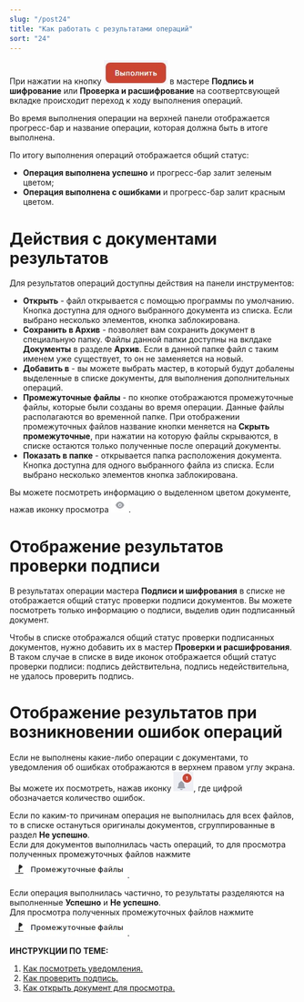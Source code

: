```yaml
---
slug: "/post24"
title: "Как работать с результатами операций"
sort: "24"
---
```


При нажатии на кнопку ![execute-button.jpg](./images/execute-button.jpg "Выполнить") в мастере **Подпись и шифрование** или **Проверка и расшифрование** на соотвертсвующей вкладке происходит переход к ходу выполнения операций.

Во время выполнения операции на верхней панели отображается прогресс-бар и название операции, которая должна быть в итоге выполнена.

По итогу выполнения операций отображается общий статус:
- **Операция выполнена успешно** и прогресс-бар залит зеленым цветом;
- **Операция выполнена с ошибками** и прогресс-бар залит красным цветом.

# Действия с документами результатов

Для результатов операций доступны действия на панели инструментов:
- **Открыть** - файл открывается с помощью программы по умолчанию. Кнопка доступна для одного выбранного документа из списка. Если выбрано несколько элементов, кнопка заблокирована.  
- **Сохранить в Архив** - позволяет вам сохранить документ в специальную папку. Файлы данной папки доступны на вклдаке **Документы** в разделе **Архив**. Если в данной папке файл с таким именем уже существует, то он не заменяется на новый.
- **Добавить в** -  вы можете выбрать мастер, в который будут добалены выделенные в списке документы, для выполнения дополнительных операций.   
- **Промежуточные файлы** - по кнопке отображаются промежуточные файлы, которые были созданы во время операции. Данные файлы располагаются во временной папке. При отображении промежуточных файлов название кнопки меняется на **Скрыть промежуточные**, при нажатии на которую файлы скрываются, в списке остаются только полученные после операций документы. 
- **Показать в папке** - открывается папка расположения документа. Кнопка доступна для одного выбранного файла из списка. Если выбрано несколько элементов кнопка заблокирована.

Вы можете посмотреть информацию о выделенном цветом документе, нажав иконку просмотра ![view-button.jpg](./images/view-button.jpg "Кнопка быстрого просмотра").

# Отображение результатов проверки подписи

В результатах операции мастера **Подписи и шифрования** в списке не отображается общий статус проверки подписи документов. Вы можете посмотреть только информацию о подписи, выделив один подписанный документ.

Чтобы в списке отображался общий статус проверки подписанных документов, нужно добавить их в мастер **Проверки и расшифрования**. В таком случае в списке в виде иконок отображается общий статус проверки подписи: подпись действительна,  подпись недействительна, не удалось проверить подпись.

# Отображение результатов при возникновении ошибок операций 

Если не выполнены какие-либо операции с документами, то уведомления об ошибках отображаются в верхнем правом углу экрана. Вы можете их посмотреть, нажав иконку ![notifications-button.jpg](./images/notifications-button.jpg "События"), где цифрой обозначается количество ошибок.

Если по каким-то причинам операция не выполнилась для всех файлов, то в списке остануться оригиналы документов, сгруппированные в раздел **Не успешно**.  
Если для документов выполнилась часть операций, то для просмотра полученных промежуточных файлов нажмите ![temporary-button.jpg](./images/temporary-button.jpg "Промежуточные файлы").

Если операция выполнилась частично, то результаты разделяются на выполненные **Успешно** и **Не успешно**.   
Для просмотра полученных промежуточных файлов нажмите ![temporary-button.jpg](./images/temporary-button.jpg "Промежуточные файлы").


**ИНСТРУКЦИИ ПО ТЕМЕ:**  

1. [Как посмотреть уведомления.](../007-cryptoarm/notifications.md)  
5. [Как проверить подпись.](./verify.md)  
6. [Как открыть документ для просмотра.](./open-doc.md)  
